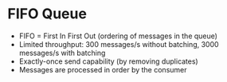 # FIFO Queue

* FIFO = First In First Out (ordering of messages in the queue)
* Limited throughput: 300 messages/s without batching, 3000 messages/s with batching
* Exactly-once send capability (by removing duplicates)
* Messages are processed in order by the consumer

